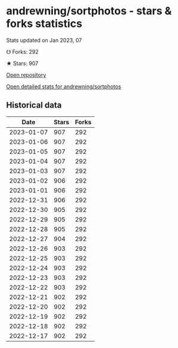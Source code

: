 # andrewning/sortphotos - stars & forks statistics

Stats updated on Jan 2023, 07

☋ Forks: 292

★ Stars: 907

[Open repository](https://github.com/andrewning/sortphotos)

[Open detailed stats for andrewning/sortphotos](https://reviewgithub.com/rep/andrewning/sortphotos)

## Historical data
| Date | Stars | Forks |
|------|-------|-------|
| 2023-01-07 | 907 | 292 | 
| 2023-01-06 | 907 | 292 | 
| 2023-01-05 | 907 | 292 | 
| 2023-01-04 | 907 | 292 | 
| 2023-01-03 | 907 | 292 | 
| 2023-01-02 | 906 | 292 | 
| 2023-01-01 | 906 | 292 | 
| 2022-12-31 | 906 | 292 | 
| 2022-12-30 | 905 | 292 | 
| 2022-12-29 | 905 | 292 | 
| 2022-12-28 | 905 | 292 | 
| 2022-12-27 | 904 | 292 | 
| 2022-12-26 | 903 | 292 | 
| 2022-12-25 | 903 | 292 | 
| 2022-12-24 | 903 | 292 | 
| 2022-12-23 | 903 | 292 | 
| 2022-12-22 | 903 | 292 | 
| 2022-12-21 | 902 | 292 | 
| 2022-12-20 | 902 | 292 | 
| 2022-12-19 | 902 | 292 | 
| 2022-12-18 | 902 | 292 | 
| 2022-12-17 | 902 | 292 | 

